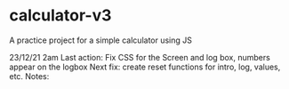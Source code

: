 # calculator-v3
A practice project for a simple calculator using JS 

23/12/21 2am
Last action: Fix CSS for the Screen and log box, numbers appear on the logbox
Next fix: create reset functions for intro, log, values, etc.
Notes:

